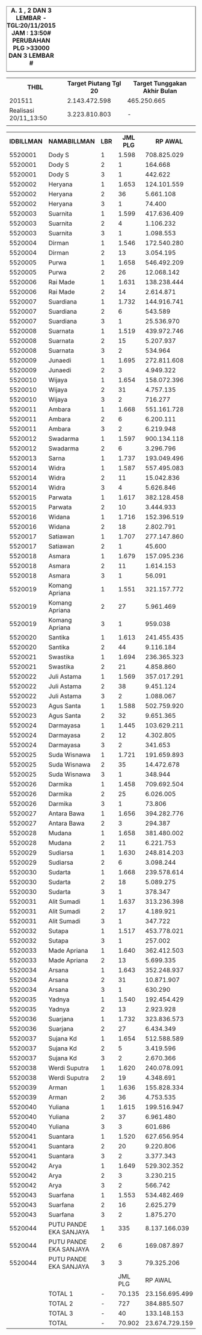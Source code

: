 
<HTML>
<HEAD>
<META HTTP-EQUIV="Content-Type" CONTENT="text/html;charset=windows-1252">
<TITLE>MONITOR LEMBAR BILLMAN NOPEMBER 2015 - RAYON GIANYAR</TITLE> 


</HEAD>
<BODY>
<TABLE BORDER=1 BGCOLOR=#ffffff CELLSPACING=0><FONT FACE="Segoe UI" COLOR=#000000><CAPTION><B>A. 1 , 2 DAN 3 LEMBAR  - TGL:20/11/2015 JAM : 13:50# PERUBAHAN PLG >33000 DAN 3 LEMBAR #</B></CAPTION></FONT>

<table><tbody><tr><th>THBL</th><th>Target Piutang Tgl 20</th><th>Target Tunggakan Akhir Bulan</th></tr><tr><td>201511</td><td>2.143.472.598</td><td>465.250.665</td></tr><tr><td>Realisasi 20/11_13:50</td><td>3.223.810.803</td><td>-</td></tr><tr><td></td><td> </td><td> </td></tr></tbody></table>

<table><tbody><tr><th>IDBILLMAN</th><th>NAMABILLMAN</th><th>LBR</th><th> JML PLG </th><th> RP AWAL </th><th>TGL AKHIR</th><th>LBR</th><th> AKHIR PLG </th><th> AKHIR RP </th><th> - </th><th>LNS PLG</th><th>LNS RP</th><th>% LBR</th><th>% RP</th><th> - </th><th>TGL</th><th>LBR</th><th> PLG </th><th> RP </th><th> - </th><th>LNS PLG</th><th>LNS RP</th><th>% LBR</th><th>% RP</th><th> - </th><th> TGL</th><th>L</th><th> PLG </th><th> RP </th><th>SEGEL</th><th>DTNG</th><th>% LBR</th><th>% RP</th></tr><tr><td>5520001</td><td>Dody S</td><td>1</td><td> 1.598 </td><td> 708.825.029 </td><td>20/11_13:50</td><td>1</td><td>245</td><td> 51.831.748 </td><td> - </td><td> 171 </td><td> 90.549.324 </td><td>-84,67%</td><td>-92,69%</td><td> - </td><td>20/11_06:45</td><td>1</td><td> 416 </td><td> 142.381.072 </td><td> - </td><td> 123 </td><td> 43.505.571 </td><td>-73,97%</td><td>-79,91%</td><td> - </td><td>19/11_19:20</td><td>1</td><td> 539 </td><td> 185.886.643 </td><td> </td><td> </td><td>-66,27%</td><td>-73,78%</td></tr><tr><td>5520001</td><td>Dody S</td><td>2</td><td> 1 </td><td> 164.668 </td><td>20/11_13:50</td><td>2</td><td>1</td><td> 164.668 </td><td> - </td><td> - </td><td> - </td><td>0,00%</td><td>0,00%</td><td> - </td><td>20/11_06:45</td><td>2</td><td> 1 </td><td> 164.668 </td><td> - </td><td> - </td><td> - </td><td>0,00%</td><td>0,00%</td><td> - </td><td>19/11_19:20</td><td>2</td><td> 1 </td><td> 164.668 </td><td> </td><td>1</td><td>0,00%</td><td>0,00%</td></tr><tr><td>5520001</td><td>Dody S</td><td>3</td><td> 1 </td><td> 442.622 </td><td>20/11_13:50</td><td>3</td><td>1</td><td> 442.622 </td><td> - </td><td> - </td><td> - </td><td>0,00%</td><td>0,00%</td><td> - </td><td>20/11_06:45</td><td>3</td><td> 1 </td><td> 442.622 </td><td> - </td><td> - </td><td> - </td><td>0,00%</td><td>0,00%</td><td> - </td><td>19/11_19:20</td><td>3</td><td> 1 </td><td> 442.622 </td><td> </td><td> </td><td>0,00%</td><td>0,00%</td></tr><tr><td>5520002</td><td>Heryana</td><td>1</td><td> 1.653 </td><td> 124.101.559 </td><td>20/11_13:50</td><td>1</td><td>308</td><td> 26.674.521 </td><td> - </td><td> 104 </td><td> 7.490.115 </td><td>-81,37%</td><td>-78,51%</td><td> - </td><td>20/11_06:45</td><td>1</td><td> 412 </td><td> 34.164.636 </td><td> - </td><td> 8 </td><td> 533.080 </td><td>-75,08%</td><td>-72,47%</td><td> - </td><td>19/11_19:20</td><td>1</td><td> 420 </td><td> 34.697.716 </td><td> </td><td> </td><td>-74,59%</td><td>-72,04%</td></tr><tr><td>5520002</td><td>Heryana</td><td>2</td><td> 36 </td><td> 5.661.108 </td><td>20/11_13:50</td><td>2</td><td>15</td><td> 3.226.171 </td><td> - </td><td> 7 </td><td> 840.155 </td><td>-58,33%</td><td>-43,01%</td><td> - </td><td>20/11_06:45</td><td>2</td><td> 22 </td><td> 4.066.326 </td><td> - </td><td> - </td><td> - </td><td>-38,89%</td><td>-28,17%</td><td> - </td><td>19/11_19:20</td><td>2</td><td> 22 </td><td> 4.066.326 </td><td> </td><td> </td><td>-38,89%</td><td>-28,17%</td></tr><tr><td>5520002</td><td>Heryana</td><td>3</td><td> 1 </td><td> 74.400 </td><td>20/11_13:50</td><td>3</td><td>1</td><td> 74.400 </td><td> - </td><td> - </td><td> - </td><td>0,00%</td><td>0,00%</td><td> - </td><td>20/11_06:45</td><td>3</td><td> 1 </td><td> 74.400 </td><td> - </td><td> - </td><td> - </td><td>0,00%</td><td>0,00%</td><td> - </td><td>19/11_19:20</td><td>3</td><td> 1 </td><td> 74.400 </td><td> </td><td> </td><td>0,00%</td><td>0,00%</td></tr><tr><td>5520003</td><td>Suarnita</td><td>1</td><td> 1.599 </td><td> 417.636.409 </td><td>20/11_13:50</td><td>1</td><td>197</td><td> 41.053.924 </td><td> - </td><td> 65 </td><td> 24.606.827 </td><td>-87,68%</td><td>-90,17%</td><td> - </td><td>20/11_06:45</td><td>1</td><td> 262 </td><td> 65.660.751 </td><td> - </td><td> 3 </td><td> 1.804.904 </td><td>-83,61%</td><td>-84,28%</td><td> - </td><td>19/11_19:20</td><td>1</td><td> 265 </td><td> 67.465.655 </td><td> </td><td> </td><td>-83,43%</td><td>-83,85%</td></tr><tr><td>5520003</td><td>Suarnita</td><td>2</td><td> 4 </td><td> 1.106.232 </td><td>20/11_13:50</td><td>2</td><td>4</td><td> 1.106.232 </td><td> - </td><td> - </td><td> - </td><td>0,00%</td><td>0,00%</td><td> - </td><td>20/11_06:45</td><td>2</td><td> 4 </td><td> 1.106.232 </td><td> - </td><td> - </td><td> - </td><td>0,00%</td><td>0,00%</td><td> - </td><td>19/11_19:20</td><td>2</td><td> 4 </td><td> 1.106.232 </td><td> </td><td> </td><td>0,00%</td><td>0,00%</td></tr><tr><td>5520003</td><td>Suarnita</td><td>3</td><td> 1 </td><td> 1.098.553 </td><td>20/11_13:50</td><td>3</td><td>1</td><td> 1.098.553 </td><td> - </td><td> - </td><td> - </td><td>0,00%</td><td>0,00%</td><td> - </td><td>20/11_06:45</td><td>3</td><td> 1 </td><td> 1.098.553 </td><td> - </td><td> - </td><td> - </td><td>0,00%</td><td>0,00%</td><td> - </td><td>19/11_19:20</td><td>3</td><td> 1 </td><td> 1.098.553 </td><td> </td><td> </td><td>0,00%</td><td>0,00%</td></tr><tr><td>5520004</td><td>Dirman</td><td>1</td><td> 1.546 </td><td> 172.540.280 </td><td>20/11_13:50</td><td>1</td><td>128</td><td> 19.597.269 </td><td> - </td><td> 661 </td><td> 36.751.349 </td><td>-91,72%</td><td>-88,64%</td><td> - </td><td>20/11_06:45</td><td>1</td><td> 789 </td><td> 56.348.618 </td><td> - </td><td> 2 </td><td> 1.085.202 </td><td>-48,97%</td><td>-67,34%</td><td> - </td><td>19/11_19:20</td><td>1</td><td> 791 </td><td> 57.433.820 </td><td> </td><td> </td><td>-48,84%</td><td>-66,71%</td></tr><tr><td>5520004</td><td>Dirman</td><td>2</td><td> 13 </td><td> 3.054.195 </td><td>20/11_13:50</td><td>2</td><td>8</td><td> 1.405.957 </td><td> - </td><td> - </td><td> - </td><td>-38,46%</td><td>-53,97%</td><td> - </td><td>20/11_06:45</td><td>2</td><td> 8 </td><td> 1.405.957 </td><td> - </td><td> 2 </td><td> 985.244 </td><td>-38,46%</td><td>-53,97%</td><td> - </td><td>19/11_19:20</td><td>2</td><td> 10 </td><td> 2.391.201 </td><td> </td><td> </td><td>-23,08%</td><td>-21,71%</td></tr><tr><td>5520005</td><td>Purwa</td><td>1</td><td> 1.658 </td><td> 546.492.209 </td><td>20/11_13:50</td><td>1</td><td>283</td><td> 48.521.169 </td><td> - </td><td> 103 </td><td> 23.344.917 </td><td>-82,93%</td><td>-91,12%</td><td> - </td><td>20/11_06:45</td><td>1</td><td> 386 </td><td> 71.866.086 </td><td> - </td><td> 13 </td><td> 3.439.245 </td><td>-76,72%</td><td>-86,85%</td><td> - </td><td>19/11_19:20</td><td>1</td><td> 399 </td><td> 75.305.331 </td><td> </td><td> </td><td>-75,93%</td><td>-86,22%</td></tr><tr><td>5520005</td><td>Purwa</td><td>2</td><td> 26 </td><td> 12.068.142 </td><td>20/11_13:50</td><td>2</td><td>21</td><td> 11.467.449 </td><td> - </td><td> 3 </td><td> 406.697 </td><td>-19,23%</td><td>-4,98%</td><td> - </td><td>20/11_06:45</td><td>2</td><td> 24 </td><td> 11.874.146 </td><td> - </td><td> - </td><td> - </td><td>-7,69%</td><td>-1,61%</td><td> - </td><td>19/11_19:20</td><td>2</td><td> 24 </td><td> 11.874.146 </td><td> </td><td> </td><td>-7,69%</td><td>-1,61%</td></tr><tr><td>5520006</td><td>Rai Made</td><td>1</td><td> 1.631 </td><td> 138.238.444 </td><td>20/11_13:50</td><td>1</td><td>295</td><td> 24.147.693 </td><td> - </td><td> 231 </td><td> 13.084.335 </td><td>-81,91%</td><td>-82,53%</td><td> - </td><td>20/11_06:45</td><td>1</td><td> 526 </td><td> 37.232.028 </td><td> - </td><td> 6 </td><td> 1.226.435 </td><td>-67,75%</td><td>-73,07%</td><td> - </td><td>19/11_19:20</td><td>1</td><td> 532 </td><td> 38.458.463 </td><td> </td><td> </td><td>-67,38%</td><td>-72,18%</td></tr><tr><td>5520006</td><td>Rai Made</td><td>2</td><td> 14 </td><td> 2.614.871 </td><td>20/11_13:50</td><td>2</td><td>8</td><td> 1.358.360 </td><td> - </td><td> 5 </td><td> 1.212.627 </td><td>-42,86%</td><td>-48,05%</td><td> - </td><td>20/11_06:45</td><td>2</td><td> 13 </td><td> 2.570.987 </td><td> - </td><td> - </td><td> - </td><td>-7,14%</td><td>-1,68%</td><td> - </td><td>19/11_19:20</td><td>2</td><td> 13 </td><td> 2.570.987 </td><td> </td><td> </td><td>-7,14%</td><td>-1,68%</td></tr><tr><td>5520007</td><td>Suardiana</td><td>1</td><td> 1.732 </td><td> 144.916.741 </td><td>20/11_13:50</td><td>1</td><td>294</td><td> 27.406.854 </td><td> - </td><td> 227 </td><td> 24.799.491 </td><td>-83,03%</td><td>-81,09%</td><td> - </td><td>20/11_06:45</td><td>1</td><td> 521 </td><td> 52.206.345 </td><td> - </td><td> 5 </td><td> 356.318 </td><td>-69,92%</td><td>-63,97%</td><td> - </td><td>19/11_19:20</td><td>1</td><td> 526 </td><td> 52.562.663 </td><td> </td><td> </td><td>-69,63%</td><td>-63,73%</td></tr><tr><td>5520007</td><td>Suardiana</td><td>2</td><td> 6 </td><td> 543.589 </td><td>20/11_13:50</td><td>2</td><td>3</td><td> 280.008 </td><td> - </td><td> - </td><td> - </td><td>-50,00%</td><td>-48,49%</td><td> - </td><td>20/11_06:45</td><td>2</td><td> 3 </td><td> 280.008 </td><td> - </td><td> - </td><td> - </td><td>-50,00%</td><td>-48,49%</td><td> - </td><td>19/11_19:20</td><td>2</td><td> 3 </td><td> 280.008 </td><td> </td><td>3</td><td>-50,00%</td><td>-48,49%</td></tr><tr><td>5520007</td><td>Suardiana</td><td>3</td><td> 1 </td><td> 25.536.970 </td><td>20/11_13:50</td><td>3</td><td>1</td><td> 25.536.970 </td><td> - </td><td> - </td><td> - </td><td>0,00%</td><td>0,00%</td><td> - </td><td>20/11_06:45</td><td>3</td><td> 1 </td><td> 25.536.970 </td><td> - </td><td> - </td><td> - </td><td>0,00%</td><td>0,00%</td><td> - </td><td>19/11_19:20</td><td>3</td><td> 1 </td><td> 25.536.970 </td><td> </td><td> </td><td>0,00%</td><td>0,00%</td></tr><tr><td>5520008</td><td>Suarnata</td><td>1</td><td> 1.519 </td><td> 439.972.746 </td><td>20/11_13:50</td><td>1</td><td>243</td><td> 78.067.731 </td><td> - </td><td> 74 </td><td> 13.980.294 </td><td>-84,00%</td><td>-82,26%</td><td> - </td><td>20/11_06:45</td><td>1</td><td> 317 </td><td> 92.048.025 </td><td> - </td><td> 12 </td><td> 12.474.453 </td><td>-79,13%</td><td>-79,08%</td><td> - </td><td>19/11_19:20</td><td>1</td><td> 329 </td><td> 104.522.478 </td><td> </td><td> </td><td>-78,34%</td><td>-76,24%</td></tr><tr><td>5520008</td><td>Suarnata</td><td>2</td><td> 15 </td><td> 5.207.937 </td><td>20/11_13:50</td><td>2</td><td>9</td><td> 3.582.291 </td><td> - </td><td> 4 </td><td> 1.306.808 </td><td>-40,00%</td><td>-31,21%</td><td> - </td><td>20/11_06:45</td><td>2</td><td> 13 </td><td> 4.889.099 </td><td> - </td><td> - </td><td> - </td><td>-13,33%</td><td>-6,12%</td><td> - </td><td>19/11_19:20</td><td>2</td><td> 13 </td><td> 4.889.099 </td><td> </td><td>4</td><td>-13,33%</td><td>-6,12%</td></tr><tr><td>5520008</td><td>Suarnata</td><td>3</td><td> 2 </td><td> 534.964 </td><td>20/11_13:50</td><td>3</td><td>2</td><td> 534.964 </td><td> - </td><td> - </td><td> - </td><td>0,00%</td><td>0,00%</td><td> - </td><td>20/11_06:45</td><td>3</td><td> 2 </td><td> 534.964 </td><td> - </td><td> - </td><td> - </td><td>0,00%</td><td>0,00%</td><td> - </td><td>19/11_19:20</td><td>3</td><td> 2 </td><td> 534.964 </td><td> </td><td> </td><td>0,00%</td><td>0,00%</td></tr><tr><td>5520009</td><td>Junaedi</td><td>1</td><td> 1.695 </td><td> 272.811.608 </td><td>20/11_13:50</td><td>1</td><td>341</td><td> 61.770.753 </td><td> - </td><td> 218 </td><td> 31.373.555 </td><td>-79,88%</td><td>-77,36%</td><td> - </td><td>20/11_06:45</td><td>1</td><td> 559 </td><td> 93.144.308 </td><td> - </td><td> 11 </td><td> 1.359.470 </td><td>-67,02%</td><td>-65,86%</td><td> - </td><td>19/11_19:20</td><td>1</td><td> 570 </td><td> 94.503.778 </td><td> </td><td> </td><td>-66,37%</td><td>-65,36%</td></tr><tr><td>5520009</td><td>Junaedi</td><td>2</td><td> 3 </td><td> 4.949.322 </td><td>20/11_13:50</td><td>2</td><td>3</td><td> 4.949.322 </td><td> - </td><td> - </td><td> - </td><td>0,00%</td><td>0,00%</td><td> - </td><td>20/11_06:45</td><td>2</td><td> 3 </td><td> 4.949.322 </td><td> - </td><td> - </td><td> - </td><td>0,00%</td><td>0,00%</td><td> - </td><td>19/11_19:20</td><td>2</td><td> 3 </td><td> 4.949.322 </td><td> </td><td> </td><td>0,00%</td><td>0,00%</td></tr><tr><td>5520010</td><td>Wijaya</td><td>1</td><td> 1.654 </td><td> 158.072.396 </td><td>20/11_13:50</td><td>1</td><td>444</td><td> 32.913.666 </td><td> - </td><td> 206 </td><td> 13.534.774 </td><td>-73,16%</td><td>-79,18%</td><td> - </td><td>20/11_06:45</td><td>1</td><td> 650 </td><td> 46.448.440 </td><td> - </td><td> 21 </td><td> 792.333 </td><td>-60,70%</td><td>-70,62%</td><td> - </td><td>19/11_19:20</td><td>1</td><td> 671 </td><td> 47.240.773 </td><td> </td><td> </td><td>-59,43%</td><td>-70,11%</td></tr><tr><td>5520010</td><td>Wijaya</td><td>2</td><td> 31 </td><td> 4.757.135 </td><td>20/11_13:50</td><td>2</td><td>24</td><td> 3.931.157 </td><td> - </td><td> 4 </td><td> 280.857 </td><td>-22,58%</td><td>-17,36%</td><td> - </td><td>20/11_06:45</td><td>2</td><td> 28 </td><td> 4.212.014 </td><td> - </td><td> - </td><td> - </td><td>-9,68%</td><td>-11,46%</td><td> - </td><td>19/11_19:20</td><td>2</td><td> 28 </td><td> 4.212.014 </td><td> </td><td> </td><td>-9,68%</td><td>-11,46%</td></tr><tr><td>5520010</td><td>Wijaya</td><td>3</td><td> 2 </td><td> 716.277 </td><td>20/11_13:50</td><td>3</td><td>1</td><td> 93.705 </td><td> - </td><td> - </td><td> - </td><td>-50,00%</td><td>-86,92%</td><td> - </td><td>20/11_06:45</td><td>3</td><td> 1 </td><td> 93.705 </td><td> - </td><td> - </td><td> - </td><td>-50,00%</td><td>-86,92%</td><td> - </td><td>19/11_19:20</td><td>3</td><td> 1 </td><td> 93.705 </td><td> </td><td> </td><td>-50,00%</td><td>-86,92%</td></tr><tr><td>5520011</td><td>Ambara</td><td>1</td><td> 1.668 </td><td> 551.161.728 </td><td>20/11_13:50</td><td>1</td><td>446</td><td> 77.388.991 </td><td> - </td><td> 130 </td><td> 39.744.466 </td><td>-73,26%</td><td>-85,96%</td><td> - </td><td>20/11_06:45</td><td>1</td><td> 576 </td><td> 117.133.457 </td><td> - </td><td> 21 </td><td> 23.820.862 </td><td>-65,47%</td><td>-78,75%</td><td> - </td><td>19/11_19:20</td><td>1</td><td> 597 </td><td> 140.954.319 </td><td> </td><td> </td><td>-64,21%</td><td>-74,43%</td></tr><tr><td>5520011</td><td>Ambara</td><td>2</td><td> 6 </td><td> 6.200.111 </td><td>20/11_13:50</td><td>2</td><td>6</td><td> 6.200.111 </td><td> - </td><td> - </td><td> - </td><td>0,00%</td><td>0,00%</td><td> - </td><td>20/11_06:45</td><td>2</td><td> 6 </td><td> 6.200.111 </td><td> - </td><td> - </td><td> - </td><td>0,00%</td><td>0,00%</td><td> - </td><td>19/11_19:20</td><td>2</td><td> 6 </td><td> 6.200.111 </td><td> </td><td>5</td><td>0,00%</td><td>0,00%</td></tr><tr><td>5520011</td><td>Ambara</td><td>3</td><td> 2 </td><td> 6.219.948 </td><td>20/11_13:50</td><td>3</td><td>2</td><td> 6.219.948 </td><td> - </td><td> - </td><td> - </td><td>0,00%</td><td>0,00%</td><td> - </td><td>20/11_06:45</td><td>3</td><td> 2 </td><td> 6.219.948 </td><td> - </td><td> - </td><td> - </td><td>0,00%</td><td>0,00%</td><td> - </td><td>19/11_19:20</td><td>3</td><td> 2 </td><td> 6.219.948 </td><td> </td><td> </td><td>0,00%</td><td>0,00%</td></tr><tr><td>5520012</td><td>Swadarma</td><td>1</td><td> 1.597 </td><td> 900.134.118 </td><td>20/11_13:50</td><td>1</td><td>225</td><td> 121.379.131 </td><td> - </td><td> 134 </td><td> 71.815.710 </td><td>-85,91%</td><td>-86,52%</td><td> - </td><td>20/11_06:45</td><td>1</td><td> 359 </td><td> 193.194.841 </td><td> - </td><td> 9 </td><td> 3.107.432 </td><td>-77,52%</td><td>-78,54%</td><td> - </td><td>19/11_19:20</td><td>1</td><td> 368 </td><td> 196.302.273 </td><td> </td><td> </td><td>-76,96%</td><td>-78,19%</td></tr><tr><td>5520012</td><td>Swadarma</td><td>2</td><td> 6 </td><td> 3.296.796 </td><td>20/11_13:50</td><td>2</td><td>5</td><td> 3.176.286 </td><td> - </td><td> - </td><td> - </td><td>-16,67%</td><td>-3,66%</td><td> - </td><td>20/11_06:45</td><td>2</td><td> 5 </td><td> 3.176.286 </td><td> - </td><td> - </td><td> - </td><td>-16,67%</td><td>-3,66%</td><td> - </td><td>19/11_19:20</td><td>2</td><td> 5 </td><td> 3.176.286 </td><td>1</td><td>4</td><td>-16,67%</td><td>-3,66%</td></tr><tr><td>5520013</td><td>Sarna</td><td>1</td><td> 1.737 </td><td> 193.049.496 </td><td>20/11_13:50</td><td>1</td><td>273</td><td> 34.549.188 </td><td> - </td><td> 163 </td><td> 19.592.689 </td><td>-84,28%</td><td>-82,10%</td><td> - </td><td>20/11_06:45</td><td>1</td><td> 436 </td><td> 54.141.877 </td><td> - </td><td> 12 </td><td> 936.597 </td><td>-74,90%</td><td>-71,95%</td><td> - </td><td>19/11_19:20</td><td>1</td><td> 448 </td><td> 55.078.474 </td><td> </td><td> </td><td>-74,21%</td><td>-71,47%</td></tr><tr><td>5520014</td><td>Widra</td><td>1</td><td> 1.587 </td><td> 557.495.083 </td><td>20/11_13:50</td><td>1</td><td>450</td><td> 113.650.219 </td><td> - </td><td> 108 </td><td> 48.704.731 </td><td>-71,64%</td><td>-79,61%</td><td> - </td><td>20/11_06:45</td><td>1</td><td> 558 </td><td> 162.354.950 </td><td> - </td><td> 17 </td><td> 28.612.497 </td><td>-64,84%</td><td>-70,88%</td><td> - </td><td>19/11_19:20</td><td>1</td><td> 575 </td><td> 190.967.447 </td><td> </td><td> </td><td>-63,77%</td><td>-65,75%</td></tr><tr><td>5520014</td><td>Widra</td><td>2</td><td> 11 </td><td> 15.042.836 </td><td>20/11_13:50</td><td>2</td><td>11</td><td> 15.042.836 </td><td> - </td><td> - </td><td> - </td><td>0,00%</td><td>0,00%</td><td> - </td><td>20/11_06:45</td><td>2</td><td> 11 </td><td> 15.042.836 </td><td> - </td><td> - </td><td> - </td><td>0,00%</td><td>0,00%</td><td> - </td><td>19/11_19:20</td><td>2</td><td> 11 </td><td> 15.042.836 </td><td> </td><td> </td><td>0,00%</td><td>0,00%</td></tr><tr><td>5520014</td><td>Widra</td><td>3</td><td> 4 </td><td> 5.626.846 </td><td>20/11_13:50</td><td>3</td><td>2</td><td> 1.780.428 </td><td> - </td><td> 1 </td><td> 3.519.320 </td><td>-50,00%</td><td>-68,36%</td><td> - </td><td>20/11_06:45</td><td>3</td><td> 3 </td><td> 5.299.748 </td><td> - </td><td> - </td><td> - </td><td>-25,00%</td><td>-5,81%</td><td> - </td><td>19/11_19:20</td><td>3</td><td> 3 </td><td> 5.299.748 </td><td> </td><td> </td><td>-25,00%</td><td>-5,81%</td></tr><tr><td>5520015</td><td>Parwata</td><td>1</td><td> 1.617 </td><td> 382.128.458 </td><td>20/11_13:50</td><td>1</td><td>299</td><td> 64.561.993 </td><td> - </td><td> 113 </td><td> 25.054.307 </td><td>-81,51%</td><td>-83,10%</td><td> - </td><td>20/11_06:45</td><td>1</td><td> 412 </td><td> 89.616.300 </td><td> - </td><td> 6 </td><td> 6.029.535 </td><td>-74,52%</td><td>-76,55%</td><td> - </td><td>19/11_19:20</td><td>1</td><td> 418 </td><td> 95.645.835 </td><td> </td><td> </td><td>-74,15%</td><td>-74,97%</td></tr><tr><td>5520015</td><td>Parwata</td><td>2</td><td> 10 </td><td> 3.444.933 </td><td>20/11_13:50</td><td>2</td><td>7</td><td> 3.041.502 </td><td> - </td><td> 1 </td><td> 199.909 </td><td>-30,00%</td><td>-11,71%</td><td> - </td><td>20/11_06:45</td><td>2</td><td> 8 </td><td> 3.241.411 </td><td> - </td><td> - </td><td> - </td><td>-20,00%</td><td>-5,91%</td><td> - </td><td>19/11_19:20</td><td>2</td><td> 8 </td><td> 3.241.411 </td><td> </td><td> </td><td>-20,00%</td><td>-5,91%</td></tr><tr><td>5520016</td><td>Widana</td><td>1</td><td> 1.716 </td><td> 152.396.519 </td><td>20/11_13:50</td><td>1</td><td>315</td><td> 24.123.669 </td><td> - </td><td> 275 </td><td> 18.425.773 </td><td>-81,64%</td><td>-84,17%</td><td> - </td><td>20/11_06:45</td><td>1</td><td> 590 </td><td> 42.549.442 </td><td> - </td><td> - </td><td> - </td><td>-65,62%</td><td>-72,08%</td><td> - </td><td>19/11_19:20</td><td>1</td><td> 590 </td><td> 42.549.442 </td><td> </td><td> </td><td>-65,62%</td><td>-72,08%</td></tr><tr><td>5520016</td><td>Widana</td><td>2</td><td> 18 </td><td> 2.802.791 </td><td>20/11_13:50</td><td>2</td><td>13</td><td> 1.562.983 </td><td> - </td><td> 3 </td><td> 1.120.854 </td><td>-27,78%</td><td>-44,23%</td><td> - </td><td>20/11_06:45</td><td>2</td><td> 16 </td><td> 2.683.837 </td><td> - </td><td> - </td><td> - </td><td>-11,11%</td><td>-4,24%</td><td> - </td><td>19/11_19:20</td><td>2</td><td> 16 </td><td> 2.683.837 </td><td> </td><td>3</td><td>-11,11%</td><td>-4,24%</td></tr><tr><td>5520017</td><td>Satiawan</td><td>1</td><td> 1.707 </td><td> 277.147.860 </td><td>20/11_13:50</td><td>1</td><td>190</td><td> 39.163.945 </td><td> - </td><td> 326 </td><td> 47.069.864 </td><td>-88,87%</td><td>-85,87%</td><td> - </td><td>20/11_06:45</td><td>1</td><td> 516 </td><td> 86.233.809 </td><td> - </td><td> 9 </td><td> 18.993.486 </td><td>-69,77%</td><td>-68,89%</td><td> - </td><td>19/11_19:20</td><td>1</td><td> 525 </td><td> 105.227.295 </td><td> </td><td> </td><td>-69,24%</td><td>-62,03%</td></tr><tr><td>5520017</td><td>Satiawan</td><td>2</td><td> 1 </td><td> 45.600 </td><td>20/11_13:50</td><td>2</td><td>1</td><td> 45.600 </td><td> - </td><td> - </td><td> - </td><td>0,00%</td><td>0,00%</td><td> - </td><td>20/11_06:45</td><td>2</td><td> 1 </td><td> 45.600 </td><td> - </td><td> - </td><td> - </td><td>0,00%</td><td>0,00%</td><td> - </td><td>19/11_19:20</td><td>2</td><td> 1 </td><td> 45.600 </td><td> </td><td>1</td><td>0,00%</td><td>0,00%</td></tr><tr><td>5520018</td><td>Asmara</td><td>1</td><td> 1.679 </td><td> 157.095.236 </td><td>20/11_13:50</td><td>1</td><td>292</td><td> 30.253.683 </td><td> - </td><td> 128 </td><td> 11.697.847 </td><td>-82,61%</td><td>-80,74%</td><td> - </td><td>20/11_06:45</td><td>1</td><td> 420 </td><td> 41.951.530 </td><td> - </td><td> 1 </td><td> 61.017 </td><td>-74,99%</td><td>-73,30%</td><td> - </td><td>19/11_19:20</td><td>1</td><td> 421 </td><td> 42.012.547 </td><td> </td><td> </td><td>-74,93%</td><td>-73,26%</td></tr><tr><td>5520018</td><td>Asmara</td><td>2</td><td> 11 </td><td> 1.614.153 </td><td>20/11_13:50</td><td>2</td><td>6</td><td> 651.953 </td><td> - </td><td> - </td><td> - </td><td>-45,45%</td><td>-59,61%</td><td> - </td><td>20/11_06:45</td><td>2</td><td> 6 </td><td> 651.953 </td><td> - </td><td> - </td><td> - </td><td>-45,45%</td><td>-59,61%</td><td> - </td><td>19/11_19:20</td><td>2</td><td> 6 </td><td> 651.953 </td><td> </td><td> </td><td>-45,45%</td><td>-59,61%</td></tr><tr><td>5520018</td><td>Asmara</td><td>3</td><td> 1 </td><td> 56.091 </td><td>20/11_13:50</td><td>3</td><td>1</td><td> 56.091 </td><td> - </td><td> - </td><td> - </td><td>0,00%</td><td>0,00%</td><td> - </td><td>20/11_06:45</td><td>3</td><td> 1 </td><td> 56.091 </td><td> - </td><td> - </td><td> - </td><td>0,00%</td><td>0,00%</td><td> - </td><td>19/11_19:20</td><td>3</td><td> 1 </td><td> 56.091 </td><td> </td><td> </td><td>0,00%</td><td>0,00%</td></tr><tr><td>5520019</td><td>Komang Apriana</td><td>1</td><td> 1.551 </td><td> 321.157.772 </td><td>20/11_13:50</td><td>1</td><td>376</td><td> 97.424.809 </td><td> - </td><td> 122 </td><td> 32.484.944 </td><td>-75,76%</td><td>-69,66%</td><td> - </td><td>20/11_06:45</td><td>1</td><td> 498 </td><td> 129.909.753 </td><td> - </td><td> 7 </td><td> 450.649 </td><td>-67,89%</td><td>-59,55%</td><td> - </td><td>19/11_19:20</td><td>1</td><td> 505 </td><td> 130.360.402 </td><td> </td><td> </td><td>-67,44%</td><td>-59,41%</td></tr><tr><td>5520019</td><td>Komang Apriana</td><td>2</td><td> 27 </td><td> 5.961.469 </td><td>20/11_13:50</td><td>2</td><td>16</td><td> 4.298.057 </td><td> - </td><td> 6 </td><td> 832.532 </td><td>-40,74%</td><td>-27,90%</td><td> - </td><td>20/11_06:45</td><td>2</td><td> 22 </td><td> 5.130.589 </td><td> - </td><td> - </td><td> - </td><td>-18,52%</td><td>-13,94%</td><td> - </td><td>19/11_19:20</td><td>2</td><td> 22 </td><td> 5.130.589 </td><td> </td><td> </td><td>-18,52%</td><td>-13,94%</td></tr><tr><td>5520019</td><td>Komang Apriana</td><td>3</td><td> 1 </td><td> 959.038 </td><td>20/11_13:50</td><td>3</td><td>1</td><td> 959.038 </td><td> - </td><td> - </td><td> - </td><td>0,00%</td><td>0,00%</td><td> - </td><td>20/11_06:45</td><td>3</td><td> 1 </td><td> 959.038 </td><td> - </td><td> - </td><td> - </td><td>0,00%</td><td>0,00%</td><td> - </td><td>19/11_19:20</td><td>3</td><td> 1 </td><td> 959.038 </td><td> </td><td> </td><td>0,00%</td><td>0,00%</td></tr><tr><td>5520020</td><td>Santika</td><td>1</td><td> 1.613 </td><td> 241.455.435 </td><td>20/11_13:50</td><td>1</td><td>312</td><td> 42.547.112 </td><td> - </td><td> 139 </td><td> 24.085.683 </td><td>-80,66%</td><td>-82,38%</td><td> - </td><td>20/11_06:45</td><td>1</td><td> 451 </td><td> 66.632.795 </td><td> - </td><td> 5 </td><td> 1.542.214 </td><td>-72,04%</td><td>-72,40%</td><td> - </td><td>19/11_19:20</td><td>1</td><td> 456 </td><td> 68.175.009 </td><td> </td><td> </td><td>-71,73%</td><td>-71,76%</td></tr><tr><td>5520020</td><td>Santika</td><td>2</td><td> 44 </td><td> 9.116.184 </td><td>20/11_13:50</td><td>2</td><td>31</td><td> 6.661.085 </td><td> - </td><td> 11 </td><td> 1.985.861 </td><td>-29,55%</td><td>-26,93%</td><td> - </td><td>20/11_06:45</td><td>2</td><td> 42 </td><td> 8.646.946 </td><td> - </td><td> - </td><td> - </td><td>-4,55%</td><td>-5,15%</td><td> - </td><td>19/11_19:20</td><td>2</td><td> 42 </td><td> 8.646.946 </td><td> </td><td> </td><td>-4,55%</td><td>-5,15%</td></tr><tr><td>5520021</td><td>Swastika</td><td>1</td><td> 1.694 </td><td> 236.365.323 </td><td>20/11_13:50</td><td>1</td><td>241</td><td> 31.183.051 </td><td> - </td><td> 126 </td><td> 18.282.987 </td><td>-85,77%</td><td>-86,81%</td><td> - </td><td>20/11_06:45</td><td>1</td><td> 367 </td><td> 49.466.038 </td><td> - </td><td> 7 </td><td> 1.149.764 </td><td>-78,34%</td><td>-79,07%</td><td> - </td><td>19/11_19:20</td><td>1</td><td> 374 </td><td> 50.615.802 </td><td> </td><td> </td><td>-77,92%</td><td>-78,59%</td></tr><tr><td>5520021</td><td>Swastika</td><td>2</td><td> 21 </td><td> 4.858.860 </td><td>20/11_13:50</td><td>2</td><td>17</td><td> 4.155.711 </td><td> - </td><td> 2 </td><td> 523.310 </td><td>-19,05%</td><td>-14,47%</td><td> - </td><td>20/11_06:45</td><td>2</td><td> 19 </td><td> 4.679.021 </td><td> - </td><td> - </td><td> - </td><td>-9,52%</td><td>-3,70%</td><td> - </td><td>19/11_19:20</td><td>2</td><td> 19 </td><td> 4.679.021 </td><td> </td><td> </td><td>-9,52%</td><td>-3,70%</td></tr><tr><td>5520022</td><td>Juli Astama</td><td>1</td><td> 1.569 </td><td> 357.017.291 </td><td>20/11_13:50</td><td>1</td><td>379</td><td> 48.453.678 </td><td> - </td><td> 219 </td><td> 57.882.721 </td><td>-75,84%</td><td>-86,43%</td><td> - </td><td>20/11_06:45</td><td>1</td><td> 598 </td><td> 106.336.399 </td><td> - </td><td> 12 </td><td> 30.080.482 </td><td>-61,89%</td><td>-70,22%</td><td> - </td><td>19/11_19:20</td><td>1</td><td> 610 </td><td> 136.416.881 </td><td> </td><td> </td><td>-61,12%</td><td>-61,79%</td></tr><tr><td>5520022</td><td>Juli Astama</td><td>2</td><td> 38 </td><td> 9.451.124 </td><td>20/11_13:50</td><td>2</td><td>22</td><td> 6.905.037 </td><td> - </td><td> 9 </td><td> 910.457 </td><td>-42,11%</td><td>-26,94%</td><td> - </td><td>20/11_06:45</td><td>2</td><td> 31 </td><td> 7.815.494 </td><td> - </td><td> - </td><td> - </td><td>-18,42%</td><td>-17,31%</td><td> - </td><td>19/11_19:20</td><td>2</td><td> 31 </td><td> 7.815.494 </td><td> </td><td> </td><td>-18,42%</td><td>-17,31%</td></tr><tr><td>5520022</td><td>Juli Astama</td><td>3</td><td> 2 </td><td> 1.088.067 </td><td>20/11_13:50</td><td>3</td><td>2</td><td> 1.088.067 </td><td> - </td><td> - </td><td> - </td><td>0,00%</td><td>0,00%</td><td> - </td><td>20/11_06:45</td><td>3</td><td> 2 </td><td> 1.088.067 </td><td> - </td><td> - </td><td> - </td><td>0,00%</td><td>0,00%</td><td> - </td><td>19/11_19:20</td><td>3</td><td> 2 </td><td> 1.088.067 </td><td> </td><td> </td><td>0,00%</td><td>0,00%</td></tr><tr><td>5520023</td><td>Agus Santa</td><td>1</td><td> 1.588 </td><td> 502.759.920 </td><td>20/11_13:50</td><td>1</td><td>398</td><td> 65.102.434 </td><td> - </td><td> 101 </td><td> 71.435.341 </td><td>-74,94%</td><td>-87,05%</td><td> - </td><td>20/11_06:45</td><td>1</td><td> 499 </td><td> 136.537.775 </td><td> - </td><td> 22 </td><td> 12.202.856 </td><td>-68,58%</td><td>-72,84%</td><td> - </td><td>19/11_19:20</td><td>1</td><td> 521 </td><td> 148.740.631 </td><td> </td><td> </td><td>-67,19%</td><td>-70,42%</td></tr><tr><td>5520023</td><td>Agus Santa</td><td>2</td><td> 32 </td><td> 9.651.365 </td><td>20/11_13:50</td><td>2</td><td>22</td><td> 7.466.729 </td><td> - </td><td> 3 </td><td> 416.957 </td><td>-31,25%</td><td>-22,64%</td><td> - </td><td>20/11_06:45</td><td>2</td><td> 25 </td><td> 7.883.686 </td><td> - </td><td> - </td><td> - </td><td>-21,88%</td><td>-18,32%</td><td> - </td><td>19/11_19:20</td><td>2</td><td> 25 </td><td> 7.883.686 </td><td>12</td><td>9</td><td>-21,88%</td><td>-18,32%</td></tr><tr><td>5520024</td><td>Darmayasa</td><td>1</td><td> 1.445 </td><td> 103.629.211 </td><td>20/11_13:50</td><td>1</td><td>492</td><td> 36.041.504 </td><td> - </td><td> 202 </td><td> 12.823.124 </td><td>-65,95%</td><td>-65,22%</td><td> - </td><td>20/11_06:45</td><td>1</td><td> 694 </td><td> 48.864.628 </td><td> - </td><td> 16 </td><td> 1.323.865 </td><td>-51,97%</td><td>-52,85%</td><td> - </td><td>19/11_19:20</td><td>1</td><td> 710 </td><td> 50.188.493 </td><td> </td><td> </td><td>-50,87%</td><td>-51,57%</td></tr><tr><td>5520024</td><td>Darmayasa</td><td>2</td><td> 12 </td><td> 4.302.805 </td><td>20/11_13:50</td><td>2</td><td>4</td><td> 439.802 </td><td> - </td><td> - </td><td> - </td><td>-66,67%</td><td>-89,78%</td><td> - </td><td>20/11_06:45</td><td>2</td><td> 4 </td><td> 439.802 </td><td> - </td><td> 2 </td><td> 406.621 </td><td>-66,67%</td><td>-89,78%</td><td> - </td><td>19/11_19:20</td><td>2</td><td> 6 </td><td> 846.423 </td><td> </td><td> </td><td>-50,00%</td><td>-80,33%</td></tr><tr><td>5520024</td><td>Darmayasa</td><td>3</td><td> 2 </td><td> 341.653 </td><td>20/11_13:50</td><td>3</td><td>1</td><td> 125.633 </td><td> - </td><td> - </td><td> - </td><td>-50,00%</td><td>-63,23%</td><td> - </td><td>20/11_06:45</td><td>3</td><td> 1 </td><td> 125.633 </td><td> - </td><td> - </td><td> - </td><td>-50,00%</td><td>-63,23%</td><td> - </td><td>19/11_19:20</td><td>3</td><td> 1 </td><td> 125.633 </td><td> </td><td> </td><td>-50,00%</td><td>-63,23%</td></tr><tr><td>5520025</td><td>Suda Wisnawa</td><td>1</td><td> 1.721 </td><td> 191.659.893 </td><td>20/11_13:50</td><td>1</td><td>457</td><td> 40.411.641 </td><td> - </td><td> 129 </td><td> 17.721.976 </td><td>-73,45%</td><td>-78,91%</td><td> - </td><td>20/11_06:45</td><td>1</td><td> 586 </td><td> 58.133.617 </td><td> - </td><td> - </td><td> - </td><td>-65,95%</td><td>-69,67%</td><td> - </td><td>19/11_19:20</td><td>1</td><td> 586 </td><td> 58.133.617 </td><td> </td><td> </td><td>-65,95%</td><td>-69,67%</td></tr><tr><td>5520025</td><td>Suda Wisnawa</td><td>2</td><td> 35 </td><td> 14.472.678 </td><td>20/11_13:50</td><td>2</td><td>32</td><td> 13.904.280 </td><td> - </td><td> 2 </td><td> 374.616 </td><td>-8,57%</td><td>-3,93%</td><td> - </td><td>20/11_06:45</td><td>2</td><td> 34 </td><td> 14.278.896 </td><td> - </td><td> - </td><td> - </td><td>-2,86%</td><td>-1,34%</td><td> - </td><td>19/11_19:20</td><td>2</td><td> 34 </td><td> 14.278.896 </td><td> </td><td> </td><td>-2,86%</td><td>-1,34%</td></tr><tr><td>5520025</td><td>Suda Wisnawa</td><td>3</td><td> 1 </td><td> 348.944 </td><td>20/11_13:50</td><td>3</td><td>1</td><td> 348.944 </td><td> - </td><td> - </td><td> - </td><td>0,00%</td><td>0,00%</td><td> - </td><td>20/11_06:45</td><td>3</td><td> 1 </td><td> 348.944 </td><td> - </td><td> - </td><td> - </td><td>0,00%</td><td>0,00%</td><td> - </td><td>19/11_19:20</td><td>3</td><td> 1 </td><td> 348.944 </td><td> </td><td> </td><td>0,00%</td><td>0,00%</td></tr><tr><td>5520026</td><td>Darmika</td><td>1</td><td> 1.458 </td><td> 709.692.504 </td><td>20/11_13:50</td><td>1</td><td>368</td><td> 84.886.911 </td><td> - </td><td> 154 </td><td> 44.697.742 </td><td>-74,76%</td><td>-88,04%</td><td> - </td><td>20/11_06:45</td><td>1</td><td> 522 </td><td> 129.584.653 </td><td> - </td><td> 7 </td><td> 7.591.018 </td><td>-64,20%</td><td>-81,74%</td><td> - </td><td>19/11_19:20</td><td>1</td><td> 529 </td><td> 137.175.671 </td><td> </td><td> </td><td>-63,72%</td><td>-80,67%</td></tr><tr><td>5520026</td><td>Darmika</td><td>2</td><td> 25 </td><td> 6.026.005 </td><td>20/11_13:50</td><td>2</td><td>21</td><td> 5.580.505 </td><td> - </td><td> 1 </td><td> 95.909 </td><td>-16,00%</td><td>-7,39%</td><td> - </td><td>20/11_06:45</td><td>2</td><td> 22 </td><td> 5.676.414 </td><td> - </td><td> - </td><td> - </td><td>-12,00%</td><td>-5,80%</td><td> - </td><td>19/11_19:20</td><td>2</td><td> 22 </td><td> 5.676.414 </td><td> </td><td> </td><td>-12,00%</td><td>-5,80%</td></tr><tr><td>5520026</td><td>Darmika</td><td>3</td><td> 1 </td><td> 73.806 </td><td>20/11_13:50</td><td>3</td><td>1</td><td> 73.806 </td><td> - </td><td> - </td><td> - </td><td>0,00%</td><td>0,00%</td><td> - </td><td>20/11_06:45</td><td>3</td><td> 1 </td><td> 73.806 </td><td> - </td><td> - </td><td> - </td><td>0,00%</td><td>0,00%</td><td> - </td><td>19/11_19:20</td><td>3</td><td> 1 </td><td> 73.806 </td><td> </td><td> </td><td>0,00%</td><td>0,00%</td></tr><tr><td>5520027</td><td>Antara Bawa</td><td>1</td><td> 1.656 </td><td> 394.282.776 </td><td>20/11_13:50</td><td>1</td><td>242</td><td> 42.002.750 </td><td> - </td><td> 164 </td><td> 29.322.772 </td><td>-85,39%</td><td>-89,35%</td><td> - </td><td>20/11_06:45</td><td>1</td><td> 406 </td><td> 71.325.522 </td><td> - </td><td> 4 </td><td> 1.589.909 </td><td>-75,48%</td><td>-81,91%</td><td> - </td><td>19/11_19:20</td><td>1</td><td> 410 </td><td> 72.915.431 </td><td> </td><td> </td><td>-75,24%</td><td>-81,51%</td></tr><tr><td>5520027</td><td>Antara Bawa</td><td>2</td><td> 3 </td><td> 294.387 </td><td>20/11_13:50</td><td>2</td><td>2</td><td> 62.490 </td><td> - </td><td> - </td><td> - </td><td>-33,33%</td><td>-78,77%</td><td> - </td><td>20/11_06:45</td><td>2</td><td> 2 </td><td> 62.490 </td><td> - </td><td> - </td><td> - </td><td>-33,33%</td><td>-78,77%</td><td> - </td><td>19/11_19:20</td><td>2</td><td> 2 </td><td> 62.490 </td><td> </td><td>2</td><td>-33,33%</td><td>-78,77%</td></tr><tr><td>5520028</td><td>Mudana</td><td>1</td><td> 1.658 </td><td> 381.480.002 </td><td>20/11_13:50</td><td>1</td><td>408</td><td> 94.752.591 </td><td> - </td><td> 137 </td><td> 29.066.404 </td><td>-75,39%</td><td>-75,16%</td><td> - </td><td>20/11_06:45</td><td>1</td><td> 545 </td><td> 123.818.995 </td><td> - </td><td> 15 </td><td> 3.721.793 </td><td>-67,13%</td><td>-67,54%</td><td> - </td><td>19/11_19:20</td><td>1</td><td> 560 </td><td> 127.540.788 </td><td> </td><td> </td><td>-66,22%</td><td>-66,57%</td></tr><tr><td>5520028</td><td>Mudana</td><td>2</td><td> 11 </td><td> 6.221.753 </td><td>20/11_13:50</td><td>2</td><td>7</td><td> 4.855.529 </td><td> - </td><td> 1 </td><td> 95.364 </td><td>-36,36%</td><td>-21,96%</td><td> - </td><td>20/11_06:45</td><td>2</td><td> 8 </td><td> 4.950.893 </td><td> - </td><td> 1 </td><td> 182.347 </td><td>-27,27%</td><td>-20,43%</td><td> - </td><td>19/11_19:20</td><td>2</td><td> 9 </td><td> 5.133.240 </td><td> </td><td>1</td><td>-18,18%</td><td>-17,50%</td></tr><tr><td>5520029</td><td>Sudiarsa</td><td>1</td><td> 1.630 </td><td> 248.814.203 </td><td>20/11_13:50</td><td>1</td><td>371</td><td> 46.565.862 </td><td> - </td><td> 113 </td><td> 27.242.911 </td><td>-77,24%</td><td>-81,28%</td><td> - </td><td>20/11_06:45</td><td>1</td><td> 484 </td><td> 73.808.773 </td><td> - </td><td> 74 </td><td> 7.121.398 </td><td>-70,31%</td><td>-70,34%</td><td> - </td><td>19/11_19:20</td><td>1</td><td> 558 </td><td> 80.930.171 </td><td> </td><td> </td><td>-65,77%</td><td>-67,47%</td></tr><tr><td>5520029</td><td>Sudiarsa</td><td>2</td><td> 6 </td><td> 3.098.244 </td><td>20/11_13:50</td><td>2</td><td>6</td><td> 3.098.244 </td><td> - </td><td> - </td><td> - </td><td>0,00%</td><td>0,00%</td><td> - </td><td>20/11_06:45</td><td>2</td><td> 6 </td><td> 3.098.244 </td><td> - </td><td> - </td><td> - </td><td>0,00%</td><td>0,00%</td><td> - </td><td>19/11_19:20</td><td>2</td><td> 6 </td><td> 3.098.244 </td><td> </td><td> </td><td>0,00%</td><td>0,00%</td></tr><tr><td>5520030</td><td>Sudarta</td><td>1</td><td> 1.668 </td><td> 239.578.614 </td><td>20/11_13:50</td><td>1</td><td>312</td><td> 47.885.241 </td><td> - </td><td> 78 </td><td> 14.544.775 </td><td>-81,29%</td><td>-80,01%</td><td> - </td><td>20/11_06:45</td><td>1</td><td> 390 </td><td> 62.430.016 </td><td> - </td><td> 10 </td><td> 2.145.182 </td><td>-76,62%</td><td>-73,94%</td><td> - </td><td>19/11_19:20</td><td>1</td><td> 400 </td><td> 64.575.198 </td><td> </td><td> </td><td>-76,02%</td><td>-73,05%</td></tr><tr><td>5520030</td><td>Sudarta</td><td>2</td><td> 18 </td><td> 5.089.275 </td><td>20/11_13:50</td><td>2</td><td>13</td><td> 4.286.137 </td><td> - </td><td> 1 </td><td> 372.922 </td><td>-27,78%</td><td>-15,78%</td><td> - </td><td>20/11_06:45</td><td>2</td><td> 14 </td><td> 4.659.059 </td><td> - </td><td> - </td><td> - </td><td>-22,22%</td><td>-8,45%</td><td> - </td><td>19/11_19:20</td><td>2</td><td> 14 </td><td> 4.659.059 </td><td> </td><td> </td><td>-22,22%</td><td>-8,45%</td></tr><tr><td>5520030</td><td>Sudarta</td><td>3</td><td> 1 </td><td> 378.347 </td><td>20/11_13:50</td><td>3</td><td>1</td><td> 378.347 </td><td> - </td><td> - </td><td> - </td><td>0,00%</td><td>0,00%</td><td> - </td><td>20/11_06:45</td><td>3</td><td> 1 </td><td> 378.347 </td><td> - </td><td> - </td><td> - </td><td>0,00%</td><td>0,00%</td><td> - </td><td>19/11_19:20</td><td>3</td><td> 1 </td><td> 378.347 </td><td> </td><td> </td><td>0,00%</td><td>0,00%</td></tr><tr><td>5520031</td><td>Alit Sumadi</td><td>1</td><td> 1.637 </td><td> 313.236.398 </td><td>20/11_13:50</td><td>1</td><td>400</td><td> 74.156.288 </td><td> - </td><td> 118 </td><td> 21.675.774 </td><td>-75,57%</td><td>-76,33%</td><td> - </td><td>20/11_06:45</td><td>1</td><td> 518 </td><td> 95.832.062 </td><td> - </td><td> 6 </td><td> 3.126.762 </td><td>-68,36%</td><td>-69,41%</td><td> - </td><td>19/11_19:20</td><td>1</td><td> 524 </td><td> 98.958.824 </td><td> </td><td> </td><td>-67,99%</td><td>-68,41%</td></tr><tr><td>5520031</td><td>Alit Sumadi</td><td>2</td><td> 17 </td><td> 4.189.921 </td><td>20/11_13:50</td><td>2</td><td>4</td><td> 2.280.148 </td><td> - </td><td> 1 </td><td> 138.380 </td><td>-76,47%</td><td>-45,58%</td><td> - </td><td>20/11_06:45</td><td>2</td><td> 5 </td><td> 2.418.528 </td><td> - </td><td> - </td><td> - </td><td>-70,59%</td><td>-42,28%</td><td> - </td><td>19/11_19:20</td><td>2</td><td> 5 </td><td> 2.418.528 </td><td> </td><td>2</td><td>-70,59%</td><td>-42,28%</td></tr><tr><td>5520031</td><td>Alit Sumadi</td><td>3</td><td> 1 </td><td> 347.722 </td><td>20/11_13:50</td><td>3</td><td>1</td><td> 347.722 </td><td> - </td><td> - </td><td> - </td><td>0,00%</td><td>0,00%</td><td> - </td><td>20/11_06:45</td><td>3</td><td> 1 </td><td> 347.722 </td><td> - </td><td> - </td><td> - </td><td>0,00%</td><td>0,00%</td><td> - </td><td>19/11_19:20</td><td>3</td><td> 1 </td><td> 347.722 </td><td> </td><td> </td><td>0,00%</td><td>0,00%</td></tr><tr><td>5520032</td><td>Sutapa</td><td>1</td><td> 1.517 </td><td> 453.778.021 </td><td>20/11_13:50</td><td>1</td><td>86</td><td> 36.663.669 </td><td> - </td><td> 77 </td><td> 61.337.200 </td><td>-94,33%</td><td>-91,92%</td><td> - </td><td>20/11_06:45</td><td>1</td><td> 163 </td><td> 98.000.869 </td><td> - </td><td> 12 </td><td> 25.712.686 </td><td>-89,26%</td><td>-78,40%</td><td> - </td><td>19/11_19:20</td><td>1</td><td> 175 </td><td> 123.713.555 </td><td> </td><td> </td><td>-88,46%</td><td>-72,74%</td></tr><tr><td>5520032</td><td>Sutapa</td><td>3</td><td> 1 </td><td> 257.002 </td><td>20/11_13:50</td><td>3</td><td>1</td><td> 257.002 </td><td> - </td><td> - </td><td> - </td><td>0,00%</td><td>0,00%</td><td> - </td><td>20/11_06:45</td><td>3</td><td> 1 </td><td> 257.002 </td><td> - </td><td> - </td><td> - </td><td>0,00%</td><td>0,00%</td><td> - </td><td>19/11_19:20</td><td>3</td><td> 1 </td><td> 257.002 </td><td> </td><td> </td><td>0,00%</td><td>0,00%</td></tr><tr><td>5520033</td><td>Made Apriana</td><td>1</td><td> 1.640 </td><td> 362.412.503 </td><td>20/11_13:50</td><td>1</td><td>299</td><td> 60.993.248 </td><td> - </td><td> 215 </td><td> 33.050.836 </td><td>-81,77%</td><td>-83,17%</td><td> - </td><td>20/11_06:45</td><td>1</td><td> 514 </td><td> 94.044.084 </td><td> - </td><td> 1 </td><td> 1.825.837 </td><td>-68,66%</td><td>-74,05%</td><td> - </td><td>19/11_19:20</td><td>1</td><td> 515 </td><td> 95.869.921 </td><td> </td><td> </td><td>-68,60%</td><td>-73,55%</td></tr><tr><td>5520033</td><td>Made Apriana</td><td>2</td><td> 13 </td><td> 5.699.335 </td><td>20/11_13:50</td><td>2</td><td>9</td><td> 4.676.105 </td><td> - </td><td> 3 </td><td> 898.600 </td><td>-30,77%</td><td>-17,95%</td><td> - </td><td>20/11_06:45</td><td>2</td><td> 12 </td><td> 5.574.705 </td><td> - </td><td> - </td><td> - </td><td>-7,69%</td><td>-2,19%</td><td> - </td><td>19/11_19:20</td><td>2</td><td> 12 </td><td> 5.574.705 </td><td> </td><td> </td><td>-7,69%</td><td>-2,19%</td></tr><tr><td>5520034</td><td>Arsana</td><td>1</td><td> 1.643 </td><td> 352.248.937 </td><td>20/11_13:50</td><td>1</td><td>522</td><td> 81.031.664 </td><td> - </td><td> 103 </td><td> 30.641.881 </td><td>-68,23%</td><td>-77,00%</td><td> - </td><td>20/11_06:45</td><td>1</td><td> 625 </td><td> 111.673.545 </td><td> - </td><td> 13 </td><td> 940.048 </td><td>-61,96%</td><td>-68,30%</td><td> - </td><td>19/11_19:20</td><td>1</td><td> 638 </td><td> 112.613.593 </td><td> </td><td> </td><td>-61,17%</td><td>-68,03%</td></tr><tr><td>5520034</td><td>Arsana</td><td>2</td><td> 31 </td><td> 10.871.907 </td><td>20/11_13:50</td><td>2</td><td>28</td><td> 10.424.698 </td><td> - </td><td> 1 </td><td> 150.222 </td><td>-9,68%</td><td>-4,11%</td><td> - </td><td>20/11_06:45</td><td>2</td><td> 29 </td><td> 10.574.920 </td><td> - </td><td> - </td><td> - </td><td>-6,45%</td><td>-2,73%</td><td> - </td><td>19/11_19:20</td><td>2</td><td> 29 </td><td> 10.574.920 </td><td> </td><td> </td><td>-6,45%</td><td>-2,73%</td></tr><tr><td>5520034</td><td>Arsana</td><td>3</td><td> 1 </td><td> 630.290 </td><td>-</td><td>3</td><td>0</td><td> - </td><td> - </td><td> 1 </td><td> 630.290 </td><td>-100,00%</td><td>-100,00%</td><td> - </td><td>20/11_06:45</td><td>3</td><td> 1 </td><td> 630.290 </td><td> - </td><td> - </td><td> - </td><td>0,00%</td><td>0,00%</td><td> - </td><td>19/11_19:20</td><td>3</td><td> 1 </td><td> 630.290 </td><td> </td><td> </td><td>0,00%</td><td>0,00%</td></tr><tr><td>5520035</td><td>Yadnya</td><td>1</td><td> 1.540 </td><td> 192.454.429 </td><td>20/11_13:50</td><td>1</td><td>244</td><td> 29.612.740 </td><td> - </td><td> 82 </td><td> 13.388.079 </td><td>-84,16%</td><td>-84,61%</td><td> - </td><td>20/11_06:45</td><td>1</td><td> 326 </td><td> 43.000.819 </td><td> - </td><td> - </td><td> - </td><td>-78,83%</td><td>-77,66%</td><td> - </td><td>19/11_19:20</td><td>1</td><td> 326 </td><td> 43.000.819 </td><td> </td><td> </td><td>-78,83%</td><td>-77,66%</td></tr><tr><td>5520035</td><td>Yadnya</td><td>2</td><td> 13 </td><td> 2.923.928 </td><td>20/11_13:50</td><td>2</td><td>5</td><td> 1.077.946 </td><td> - </td><td> 6 </td><td> 1.464.815 </td><td>-61,54%</td><td>-63,13%</td><td> - </td><td>20/11_06:45</td><td>2</td><td> 11 </td><td> 2.542.761 </td><td> - </td><td> 1 </td><td> 132.935 </td><td>-15,38%</td><td>-13,04%</td><td> - </td><td>19/11_19:20</td><td>2</td><td> 12 </td><td> 2.675.696 </td><td> </td><td> </td><td>-7,69%</td><td>-8,49%</td></tr><tr><td>5520036</td><td>Suarjana</td><td>1</td><td> 1.732 </td><td> 323.836.573 </td><td>20/11_13:50</td><td>1</td><td>329</td><td> 57.164.139 </td><td> - </td><td> 123 </td><td> 30.603.195 </td><td>-81,00%</td><td>-82,35%</td><td> - </td><td>20/11_06:45</td><td>1</td><td> 452 </td><td> 87.767.334 </td><td> - </td><td> 18 </td><td> 4.667.363 </td><td>-73,90%</td><td>-72,90%</td><td> - </td><td>19/11_19:20</td><td>1</td><td> 470 </td><td> 92.434.697 </td><td> </td><td> </td><td>-72,86%</td><td>-71,46%</td></tr><tr><td>5520036</td><td>Suarjana</td><td>2</td><td> 27 </td><td> 6.434.349 </td><td>20/11_13:50</td><td>2</td><td>15</td><td> 4.963.466 </td><td> - </td><td> 8 </td><td> 961.877 </td><td>-44,44%</td><td>-22,86%</td><td> - </td><td>20/11_06:45</td><td>2</td><td> 23 </td><td> 5.925.343 </td><td> - </td><td> - </td><td> - </td><td>-14,81%</td><td>-7,91%</td><td> - </td><td>19/11_19:20</td><td>2</td><td> 23 </td><td> 5.925.343 </td><td> </td><td>2</td><td>-14,81%</td><td>-7,91%</td></tr><tr><td>5520037</td><td>Sujana Kd</td><td>1</td><td> 1.654 </td><td> 512.588.589 </td><td>20/11_13:50</td><td>1</td><td>322</td><td> 63.196.392 </td><td> - </td><td> 128 </td><td> 50.068.575 </td><td>-80,53%</td><td>-87,67%</td><td> - </td><td>20/11_06:45</td><td>1</td><td> 450 </td><td> 113.264.967 </td><td> - </td><td> 10 </td><td> 33.141.214 </td><td>-72,79%</td><td>-77,90%</td><td> - </td><td>19/11_19:20</td><td>1</td><td> 460 </td><td> 146.406.181 </td><td> </td><td> </td><td>-72,19%</td><td>-71,44%</td></tr><tr><td>5520037</td><td>Sujana Kd</td><td>2</td><td> 5 </td><td> 3.419.596 </td><td>20/11_13:50</td><td>2</td><td>4</td><td> 2.554.436 </td><td> - </td><td> - </td><td> - </td><td>-20,00%</td><td>-25,30%</td><td> - </td><td>20/11_06:45</td><td>2</td><td> 4 </td><td> 2.554.436 </td><td> - </td><td> - </td><td> - </td><td>-20,00%</td><td>-25,30%</td><td> - </td><td>19/11_19:20</td><td>2</td><td> 4 </td><td> 2.554.436 </td><td> </td><td>3</td><td>-20,00%</td><td>-25,30%</td></tr><tr><td>5520037</td><td>Sujana Kd</td><td>3</td><td> 2 </td><td> 2.670.366 </td><td>20/11_13:50</td><td>3</td><td>1</td><td> 793.946 </td><td> - </td><td> - </td><td> - </td><td>-50,00%</td><td>-70,27%</td><td> - </td><td>20/11_06:45</td><td>3</td><td> 1 </td><td> 793.946 </td><td> - </td><td> - </td><td> - </td><td>-50,00%</td><td>-70,27%</td><td> - </td><td>19/11_19:20</td><td>3</td><td> 1 </td><td> 793.946 </td><td> </td><td> </td><td>-50,00%</td><td>-70,27%</td></tr><tr><td>5520038</td><td>Werdi Suputra</td><td>1</td><td> 1.620 </td><td> 240.078.091 </td><td>20/11_13:50</td><td>1</td><td>216</td><td> 31.817.143 </td><td> - </td><td> 90 </td><td> 11.532.691 </td><td>-86,67%</td><td>-86,75%</td><td> - </td><td>20/11_06:45</td><td>1</td><td> 306 </td><td> 43.349.834 </td><td> - </td><td> 2 </td><td> 123.624 </td><td>-81,11%</td><td>-81,94%</td><td> - </td><td>19/11_19:20</td><td>1</td><td> 308 </td><td> 43.473.458 </td><td> </td><td> </td><td>-80,99%</td><td>-81,89%</td></tr><tr><td>5520038</td><td>Werdi Suputra</td><td>2</td><td> 19 </td><td> 4.348.691 </td><td>20/11_13:50</td><td>2</td><td>13</td><td> 3.127.732 </td><td> - </td><td> 3 </td><td> 1.058.616 </td><td>-31,58%</td><td>-28,08%</td><td> - </td><td>20/11_06:45</td><td>2</td><td> 16 </td><td> 4.186.348 </td><td> - </td><td> - </td><td> - </td><td>-15,79%</td><td>-3,73%</td><td> - </td><td>19/11_19:20</td><td>2</td><td> 16 </td><td> 4.186.348 </td><td> </td><td>3</td><td>-15,79%</td><td>-3,73%</td></tr><tr><td>5520039</td><td>Arman</td><td>1</td><td> 1.636 </td><td> 155.828.334 </td><td>20/11_13:50</td><td>1</td><td>392</td><td> 38.228.268 </td><td> - </td><td> 117 </td><td> 10.887.791 </td><td>-76,04%</td><td>-75,47%</td><td> - </td><td>20/11_06:45</td><td>1</td><td> 509 </td><td> 49.116.059 </td><td> - </td><td> 14 </td><td> 3.579.839 </td><td>-68,89%</td><td>-68,48%</td><td> - </td><td>19/11_19:20</td><td>1</td><td> 523 </td><td> 52.695.898 </td><td> </td><td> </td><td>-68,03%</td><td>-66,18%</td></tr><tr><td>5520039</td><td>Arman</td><td>2</td><td> 36 </td><td> 4.753.535 </td><td>20/11_13:50</td><td>2</td><td>29</td><td> 3.803.372 </td><td> - </td><td> 2 </td><td> 446.204 </td><td>-19,44%</td><td>-19,99%</td><td> - </td><td>20/11_06:45</td><td>2</td><td> 31 </td><td> 4.249.576 </td><td> - </td><td> - </td><td> - </td><td>-13,89%</td><td>-10,60%</td><td> - </td><td>19/11_19:20</td><td>2</td><td> 31 </td><td> 4.249.576 </td><td> </td><td> </td><td>-13,89%</td><td>-10,60%</td></tr><tr><td>5520040</td><td>Yuliana</td><td>1</td><td> 1.615 </td><td> 199.516.947 </td><td>20/11_13:50</td><td>1</td><td>404</td><td> 49.483.846 </td><td> - </td><td> 145 </td><td> 26.512.416 </td><td>-74,98%</td><td>-75,20%</td><td> - </td><td>20/11_06:45</td><td>1</td><td> 549 </td><td> 75.996.262 </td><td> - </td><td> 6 </td><td> 529.648 </td><td>-66,01%</td><td>-61,91%</td><td> - </td><td>19/11_19:20</td><td>1</td><td> 555 </td><td> 76.525.910 </td><td> </td><td> </td><td>-65,63%</td><td>-61,64%</td></tr><tr><td>5520040</td><td>Yuliana</td><td>2</td><td> 37 </td><td> 6.961.480 </td><td>20/11_13:50</td><td>2</td><td>35</td><td> 6.161.560 </td><td> - </td><td> 1 </td><td> 759.600 </td><td>-5,41%</td><td>-11,49%</td><td> - </td><td>20/11_06:45</td><td>2</td><td> 36 </td><td> 6.921.160 </td><td> - </td><td> - </td><td> - </td><td>-2,70%</td><td>-0,58%</td><td> - </td><td>19/11_19:20</td><td>2</td><td> 36 </td><td> 6.921.160 </td><td> </td><td> </td><td>-2,70%</td><td>-0,58%</td></tr><tr><td>5520040</td><td>Yuliana</td><td>3</td><td> 3 </td><td> 601.686 </td><td>20/11_13:50</td><td>3</td><td>3</td><td> 601.686 </td><td> - </td><td> - </td><td> - </td><td>0,00%</td><td>0,00%</td><td> - </td><td>20/11_06:45</td><td>3</td><td> 3 </td><td> 601.686 </td><td> - </td><td> - </td><td> - </td><td>0,00%</td><td>0,00%</td><td> - </td><td>19/11_19:20</td><td>3</td><td> 3 </td><td> 601.686 </td><td> </td><td> </td><td>0,00%</td><td>0,00%</td></tr><tr><td>5520041</td><td>Suantara</td><td>1</td><td> 1.520 </td><td> 627.656.954 </td><td>20/11_13:50</td><td>1</td><td>279</td><td> 85.370.915 </td><td> - </td><td> 138 </td><td> 85.329.414 </td><td>-81,64%</td><td>-86,40%</td><td> - </td><td>20/11_06:45</td><td>1</td><td> 417 </td><td> 170.700.329 </td><td> - </td><td> 17 </td><td> 33.508.585 </td><td>-72,57%</td><td>-72,80%</td><td> - </td><td>19/11_19:20</td><td>1</td><td> 434 </td><td> 204.208.914 </td><td> </td><td> </td><td>-71,45%</td><td>-67,46%</td></tr><tr><td>5520041</td><td>Suantara</td><td>2</td><td> 20 </td><td> 9.220.806 </td><td>20/11_13:50</td><td>2</td><td>17</td><td> 8.447.252 </td><td> - </td><td> 1 </td><td> 167.643 </td><td>-15,00%</td><td>-8,39%</td><td> - </td><td>20/11_06:45</td><td>2</td><td> 18 </td><td> 8.614.895 </td><td> - </td><td> - </td><td> - </td><td>-10,00%</td><td>-6,57%</td><td> - </td><td>19/11_19:20</td><td>2</td><td> 18 </td><td> 8.614.895 </td><td> </td><td> </td><td>-10,00%</td><td>-6,57%</td></tr><tr><td>5520041</td><td>Suantara</td><td>3</td><td> 2 </td><td> 3.377.343 </td><td>20/11_13:50</td><td>3</td><td>1</td><td> 3.177.658 </td><td> - </td><td> - </td><td> - </td><td>-50,00%</td><td>-5,91%</td><td> - </td><td>20/11_06:45</td><td>3</td><td> 1 </td><td> 3.177.658 </td><td> - </td><td> - </td><td> - </td><td>-50,00%</td><td>-5,91%</td><td> - </td><td>19/11_19:20</td><td>3</td><td> 1 </td><td> 3.177.658 </td><td> </td><td> </td><td>-50,00%</td><td>-5,91%</td></tr><tr><td>5520042</td><td>Arya</td><td>1</td><td> 1.649 </td><td> 529.302.352 </td><td>20/11_13:50</td><td>1</td><td>265</td><td> 62.998.710 </td><td> - </td><td> 97 </td><td> 45.038.351 </td><td>-83,93%</td><td>-88,10%</td><td> - </td><td>20/11_06:45</td><td>1</td><td> 362 </td><td> 108.037.061 </td><td> - </td><td> 27 </td><td> 21.375.155 </td><td>-78,05%</td><td>-79,59%</td><td> - </td><td>19/11_19:20</td><td>1</td><td> 389 </td><td> 129.412.216 </td><td> </td><td> </td><td>-76,41%</td><td>-75,55%</td></tr><tr><td>5520042</td><td>Arya</td><td>2</td><td> 3 </td><td> 3.230.215 </td><td>20/11_13:50</td><td>2</td><td>3</td><td> 3.230.215 </td><td> - </td><td> - </td><td> - </td><td>0,00%</td><td>0,00%</td><td> - </td><td>20/11_06:45</td><td>2</td><td> 3 </td><td> 3.230.215 </td><td> - </td><td> - </td><td> - </td><td>0,00%</td><td>0,00%</td><td> - </td><td>19/11_19:20</td><td>2</td><td> 3 </td><td> 3.230.215 </td><td> </td><td>3</td><td>0,00%</td><td>0,00%</td></tr><tr><td>5520042</td><td>Arya</td><td>3</td><td> 2 </td><td> 566.742 </td><td>20/11_13:50</td><td>3</td><td>1</td><td> 257.002 </td><td> - </td><td> - </td><td> - </td><td>-50,00%</td><td>-54,65%</td><td> - </td><td>20/11_06:45</td><td>3</td><td> 1 </td><td> 257.002 </td><td> - </td><td> - </td><td> - </td><td>-50,00%</td><td>-54,65%</td><td> - </td><td>19/11_19:20</td><td>3</td><td> 1 </td><td> 257.002 </td><td> </td><td> </td><td>-50,00%</td><td>-54,65%</td></tr><tr><td>5520043</td><td>Suarfana</td><td>1</td><td> 1.553 </td><td> 534.482.469 </td><td>20/11_13:50</td><td>1</td><td>249</td><td> 52.352.524 </td><td> - </td><td> 70 </td><td> 42.800.969 </td><td>-83,97%</td><td>-90,21%</td><td> - </td><td>20/11_06:45</td><td>1</td><td> 319 </td><td> 95.153.493 </td><td> - </td><td> 11 </td><td> 21.134.220 </td><td>-79,46%</td><td>-82,20%</td><td> - </td><td>19/11_19:20</td><td>1</td><td> 330 </td><td> 116.287.713 </td><td> </td><td> </td><td>-78,75%</td><td>-78,24%</td></tr><tr><td>5520043</td><td>Suarfana</td><td>2</td><td> 16 </td><td> 2.625.279 </td><td>20/11_13:50</td><td>2</td><td>14</td><td> 2.387.811 </td><td> - </td><td> - </td><td> - </td><td>-12,50%</td><td>-9,05%</td><td> - </td><td>20/11_06:45</td><td>2</td><td> 14 </td><td> 2.387.811 </td><td> - </td><td> - </td><td> - </td><td>-12,50%</td><td>-9,05%</td><td> - </td><td>19/11_19:20</td><td>2</td><td> 14 </td><td> 2.387.811 </td><td> </td><td> </td><td>-12,50%</td><td>-9,05%</td></tr><tr><td>5520043</td><td>Suarfana</td><td>3</td><td> 2 </td><td> 1.875.270 </td><td>20/11_13:50</td><td>3</td><td>2</td><td> 1.875.270 </td><td> - </td><td> - </td><td> - </td><td>0,00%</td><td>0,00%</td><td> - </td><td>20/11_06:45</td><td>3</td><td> 2 </td><td> 1.875.270 </td><td> - </td><td> - </td><td> - </td><td>0,00%</td><td>0,00%</td><td> - </td><td>19/11_19:20</td><td>3</td><td> 2 </td><td> 1.875.270 </td><td> </td><td> </td><td>0,00%</td><td>0,00%</td></tr><tr><td>5520044</td><td>PUTU PANDE EKA SANJAYA</td><td>1</td><td> 335 </td><td> 8.137.166.039 </td><td>20/11_13:50</td><td>1</td><td>39</td><td> 561.368.480 </td><td> - </td><td> 26 </td><td> 534.503.288 </td><td>-88,36%</td><td>-93,10%</td><td> - </td><td>20/11_06:45</td><td>1</td><td> 65 </td><td> 1.095.871.768 </td><td> - </td><td> 7 </td><td> 244.849.010 </td><td>-80,60%</td><td>-86,53%</td><td> - </td><td>19/11_19:20</td><td>1</td><td> 72 </td><td> 1.340.720.778 </td><td> </td><td> </td><td>-78,51%</td><td>-83,52%</td></tr><tr><td>5520044</td><td>PUTU PANDE EKA SANJAYA</td><td>2</td><td> 6 </td><td> 169.087.897 </td><td>20/11_13:50</td><td>2</td><td>3</td><td> 90.523.797 </td><td> - </td><td> 2 </td><td> 56.285.545 </td><td>-50,00%</td><td>-46,46%</td><td> - </td><td>20/11_06:45</td><td>2</td><td> 5 </td><td> 146.809.342 </td><td> - </td><td> - </td><td> - </td><td>-16,67%</td><td>-13,18%</td><td> - </td><td>19/11_19:20</td><td>2</td><td> 5 </td><td> 146.809.342 </td><td> </td><td> </td><td>-16,67%</td><td>-13,18%</td></tr><tr><td>5520044</td><td>PUTU PANDE EKA SANJAYA</td><td>3</td><td> 3 </td><td> 79.325.206 </td><td>20/11_13:50</td><td>3</td><td>2</td><td> 32.372.214 </td><td> - </td><td> - </td><td> - </td><td>-33,33%</td><td>-59,19%</td><td> - </td><td>20/11_06:45</td><td>3</td><td> 2 </td><td> 32.372.214 </td><td> - </td><td> - </td><td> - </td><td>-33,33%</td><td>-59,19%</td><td> - </td><td>19/11_19:20</td><td>3</td><td> 2 </td><td> 32.372.214 </td><td> </td><td> </td><td>-33,33%</td><td>-59,19%</td></tr><tr><td> </td><td> </td><td> </td><td> JML PLG </td><td> RP AWAL </td><td>TGL AKHIR</td><td>-</td><td> SISA PLG </td><td> SISA RP </td><td> </td><td>LNS PLG</td><td>LNS RP</td><td>% LBR</td><td>% RP</td><td> </td><td>TGL</td><td>L</td><td> PLG </td><td> RP </td><td> </td><td>LNS PLG</td><td>LNS RP</td><td>% LBR</td><td>% RP</td><td> </td><td> TGL</td><td>L</td><td> PLG </td><td> RP </td><td>SEGEL</td><td>DTNG</td><td>% LBR</td><td>% RP</td></tr><tr><td> </td><td> TOTAL 1 </td><td> - </td><td> 70.135 </td><td> 23.156.695.499 </td><td>20/11_13:50</td><td>1</td><td> 13.670 </td><td> 2.878.751.757 </td><td> </td><td> 6.650 </td><td> 1.938.582.208 </td><td>-80,51%</td><td>-87,57%</td><td> </td><td>20/11_06:45</td><td>1</td><td> 20.320 </td><td> 4.817.333.965 </td><td> </td><td> 602 </td><td> 611.571.558 </td><td>-80,51%</td><td>-87,57%</td><td> </td><td>19/11_19:20</td><td>1</td><td> 20.922 </td><td> 5.428.905.523 </td><td> - </td><td> - </td><td>-70,17%</td><td>-76,56%</td></tr><tr><td> </td><td> TOTAL 2 </td><td> - </td><td> 727 </td><td> 384.885.507 </td><td>20/11_13:50</td><td>2</td><td> 517 </td><td> 266.565.030 </td><td> </td><td> 91 </td><td> 73.307.337 </td><td>-28,89%</td><td>-30,74%</td><td> </td><td>20/11_06:45</td><td>2</td><td> 608 </td><td> 339.872.367 </td><td> </td><td> 6 </td><td> 1.707.147 </td><td>-28,89%</td><td>-30,74%</td><td> </td><td>19/11_19:20</td><td>2</td><td> 614 </td><td> 341.579.514 </td><td> 13 </td><td> 46 </td><td>-15,54%</td><td>-11,25%</td></tr><tr><td> </td><td> TOTAL 3 </td><td> - </td><td> 40 </td><td> 133.148.153 </td><td>20/11_13:50</td><td>3</td><td> 31 </td><td> 78.494.016 </td><td> </td><td> 2 </td><td> 4.149.610 </td><td>-22,50%</td><td>-41,05%</td><td> </td><td>20/11_06:45</td><td>3</td><td> 33 </td><td> 82.643.626 </td><td> </td><td> - </td><td> - </td><td>-22,50%</td><td>-41,05%</td><td> </td><td>19/11_19:20</td><td>3</td><td> 33 </td><td> 82.643.626 </td><td> - </td><td> - </td><td>-17,50%</td><td>-37,93%</td></tr><tr><td> </td><td> TOTAL </td><td> - </td><td> 70.902 </td><td> 23.674.729.159 </td><td>20/11_13:50</td><td> - </td><td> 14.218 </td><td> 3.223.810.803 </td><td> - </td><td> 6.743 </td><td> 2.016.039.155 </td><td>-79,95%</td><td>-86,38%</td><td> </td><td>20/11_06:45</td><td> </td><td> 20.961 </td><td> 5.239.849.958 </td><td> - </td><td> 608 </td><td> 613.278.705 </td><td>-79,95%</td><td>-86,38%</td><td> </td><td>19/11_19:20</td><td> </td><td> 21.569 </td><td> 5.853.128.663 </td><td> 13 </td><td> 46 </td><td>-69,58%</td><td>-75,28%</td></tr></tbody></table>

<TFOOT></TFOOT>
</TABLE>
</BODY>
</HTML> 

